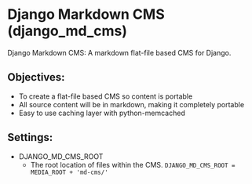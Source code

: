 # Django Markdown CMS (django_md_cms)
Django Markdown CMS: A markdown flat-file based CMS for Django.

## Objectives:
* To create a flat-file based CMS so content is portable
* All source content will be in markdown, making it completely portable
* Easy to use caching layer with python-memcached

## Settings:
* DJANGO_MD_CMS_ROOT
    * The root location of files within the CMS.
`DJANGO_MD_CMS_ROOT = MEDIA_ROOT + 'md-cms/'`

